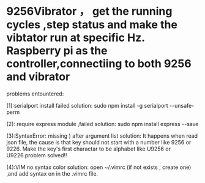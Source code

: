 # 9256Vibrator ， get the running cycles ,step status and make the vibtator run at specific Hz. Raspberry pi as the controller,connectiing to both 9256 and vibrator

problems entountered:

(1):serialport install failed
solution:
   sudo npm install -g serialport --unsafe-perm

(2): require express module ,failed
solution:
   sudo npm install express --save
   
(3):SyntaxError: missing ) after argument list
solution:
    It happens when read json file, the cause is that key should not start with a number like 9256 or 9226. Make the key's first charactar to be alphabet like U9256 or U9226.problem solved!!
 
(4):VIM no syntax color
solution:
   open ~/.vimrc (if not exists , create one) ,and add  syntax on in the .vimrc file.
   

